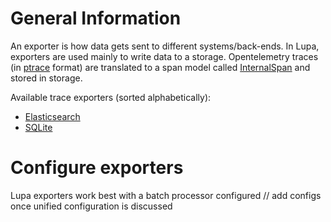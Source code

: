 # General Information

An exporter is how data gets sent to different systems/back-ends. In Lupa, exporters are used mainly to write data to a storage.
Opentelemetry traces (in [ptrace](https://github.com/open-telemetry/opentelemetry-collector/blob/main/pdata/ptrace/traces.go) format) are translated to a span model called [InternalSpan](https://github.com/epsagon/lupa/blob/main/model/internalspan/v1/internal_span.go) and stored in storage.

Available trace exporters (sorted alphabetically):

- [Elasticsearch](elasticexporter/README.md)
- [SQLite](sqlliteexporter/README.md)

# Configure exporters

Lupa exporters work best with a batch processor configured
// add configs once unified configuration is discussed
